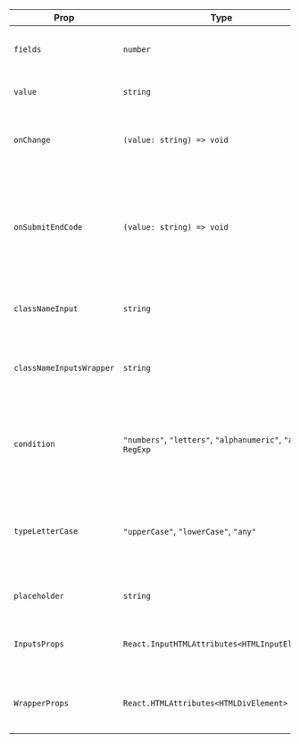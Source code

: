 | Prop                    | Type                                                       | Default       | Description                                                                                                           |
|-------------------------|------------------------------------------------------------|---------------|-----------------------------------------------------------------------------------------------------------------------|
| `fields`                | `number`                                                   | Required      | Number of input fields (length of the code).                                                                          |
| `value`                 | `string`                                                   | Required      | The current value of the input.                                                                                       |
| `onChange`              | `(value: string) => void`                                  | Required      | Callback for when the input value changes.                                                                            |
| `onSubmitEndCode`       | `(value: string) => void`                                  | Optional      | Callback triggered when the input is submitted (e.g., on pressing Enter or finishing input).                           |
| `classNameInput`        | `string`                                                   | `""`          | Custom class name for each input field.                                                                               |
| `classNameInputsWrapper`| `string`                                                   | `""`          | Custom class name for the input wrapper div.                                                                          |
| `condition`             | `"numbers"`, `"letters"`, `"alphanumeric"`, `"any"`, `RegExp` | `"any"`        | Condition that defines what type of characters are allowed.                                                           |
| `typeLetterCase`        | `"upperCase"`, `"lowerCase"`, `"any"`                      | `"any"`       | Specifies whether the input should be in uppercase or lowercase.                                                      |
| `placeholder`           | `string`                                                   | `""`          | Placeholder to show in the inputs.                                                                                    |
| `InputsProps`           | `React.InputHTMLAttributes<HTMLInputElement>`              | `{}`          | Additional props to pass to each input element.                                                                       |
| `WrapperProps`          | `React.HTMLAttributes<HTMLDivElement>`                     | `{}`          | Additional props to pass to the wrapper element.                                                                      |
